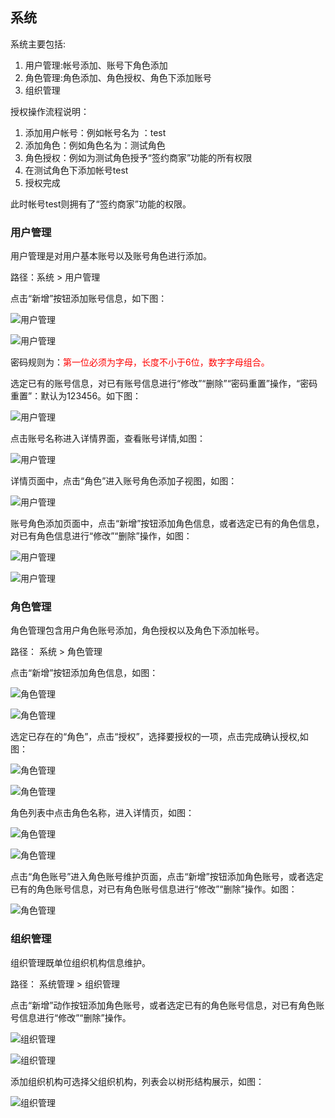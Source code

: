 ## 系统

系统主要包括:
1. 用户管理:帐号添加、账号下角色添加
2. 角色管理:角色添加、角色授权、角色下添加账号
3. 组织管理

授权操作流程说明：
1. 添加用户帐号：例如帐号名为 ：test
2. 添加角色：例如角色名为：测试角色
3. 角色授权：例如为测试角色授予“签约商家”功能的所有权限
4. 在测试角色下添加帐号test
5. 授权完成

此时帐号test则拥有了“签约商家”功能的权限。



### 用户管理
用户管理是对用户基本账号以及账号角色进行添加。

路径：系统 > 用户管理

点击“新增”按钮添加账号信息，如下图：

![用户管理](..\images\用户管理1.jpg)

![用户管理](..\images\用户管理2.png)

密码规则为：<font color="#f00">第一位必须为字母，长度不小于6位，数字字母组合。</font>

选定已有的账号信息，对已有账号信息进行“修改”“删除”“密码重置”操作，“密码重置”：默认为123456。如下图：


![用户管理](..\images\用户管理3.png)

点击账号名称进入详情界面，查看账号详情,如图：

![用户管理](..\images\用户管理4.jpg)	

详情页面中，点击“角色”进入账号角色添加子视图，如图：

![用户管理](..\images\用户管理5.png)

账号角色添加页面中，点击“新增”按钮添加角色信息，或者选定已有的角色信息，对已有角色信息进行“修改”“删除”操作，如图：

![用户管理](..\images\用户管理6.jpg)

![用户管理](..\images\用户管理7.png)

### 角色管理

角色管理包含用户角色账号添加，角色授权以及角色下添加帐号。

路径： 系统 > 角色管理

点击“新增”按钮添加角色信息，如图：

![角色管理](..\images\角色管理1.jpg)

![角色管理](..\images\角色管理2.png)

选定已存在的“角色”，点击“授权”，选择要授权的一项，点击完成确认授权,如图：

![角色管理](..\images\角色管理3.png)

![角色管理](..\images\角色管理4.jpg)

角色列表中点击角色名称，进入详情页，如图：

![角色管理](..\images\角色管理5.jpg)

![角色管理](..\images\角色管理6.png)

点击“角色账号”进入角色账号维护页面，点击“新增”按钮添加角色账号，或者选定已有的角色账号信息，对已有角色账号信息进行“修改”“删除”操作。如图： 

![角色管理](..\images\角色管理7.png)

### 组织管理

组织管理既单位组织机构信息维护。

路径： 系统管理 > 组织管理

点击“新增”动作按钮添加角色账号，或者选定已有的角色账号信息，对已有角色账号信息进行“修改”“删除”操作。

![组织管理](..\images\组织管理1.jpg)

![组织管理](..\images\组织管理2.png)

添加组织机构可选择父组织机构，列表会以树形结构展示，如图：


![组织管理](..\images\组织管理3.jpg)








